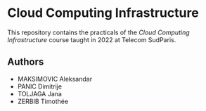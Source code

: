 # Cloud Computing Infrastructure

This repository contains the practicals of the *Cloud Computing Infrastructure*
course taught in 2022 at Telecom SudParis.

## Authors 

- MAKSIMOVIC Aleksandar
- PANIC Dimitrije
- TOLJAGA Jana
- ZERBIB Timothée